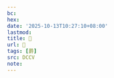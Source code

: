 ```yaml
---
bc:
hex:
date: '2025-10-13T10:27:10+08:00'
lastmod:
title: 􀫛
url: 􀫛
tags: [爵]
src: DCCV
note:
---
```

